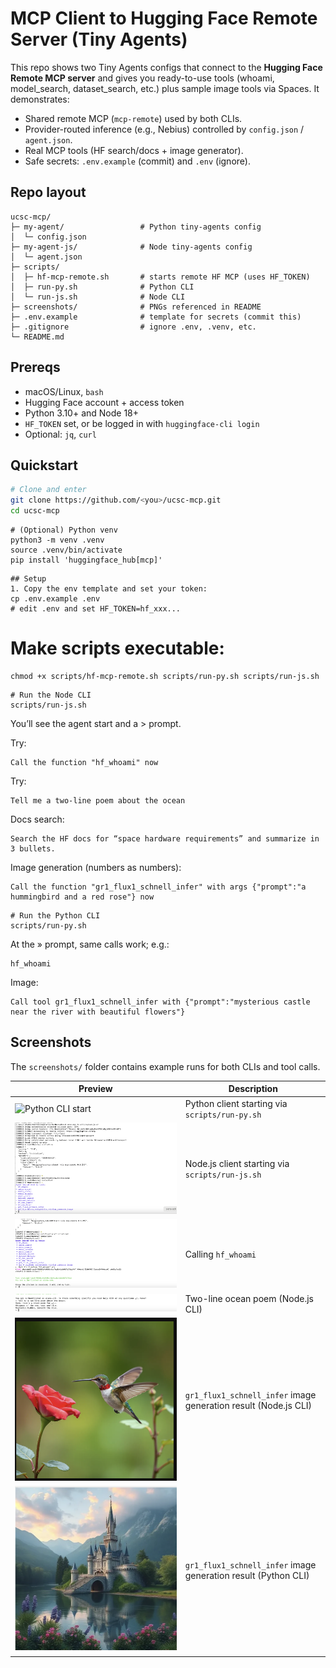 # MCP Client to Hugging Face Remote Server (Tiny Agents)

This repo shows two Tiny Agents configs that connect to the **Hugging Face Remote MCP server** and gives you ready-to-use tools (whoami, model_search, dataset_search, etc.) plus sample image tools via Spaces.
It demonstrates:
- Shared remote MCP (`mcp-remote`) used by both CLIs.
- Provider-routed inference (e.g., Nebius) controlled by `config.json` / `agent.json`.
- Real MCP tools (HF search/docs + image generator).
- Safe secrets: `.env.example` (commit) and `.env` (ignore).


## Repo layout
```
ucsc-mcp/
├─ my-agent/                 # Python tiny-agents config
│  └─ config.json
├─ my-agent-js/              # Node tiny-agents config
│  └─ agent.json
├─ scripts/
│  ├─ hf-mcp-remote.sh       # starts remote HF MCP (uses HF_TOKEN)
│  ├─ run-py.sh              # Python CLI
│  └─ run-js.sh              # Node CLI
├─ screenshots/              # PNGs referenced in README
├─ .env.example              # template for secrets (commit this)
├─ .gitignore                # ignore .env, .venv, etc.
└─ README.md
```




## Prereqs
- macOS/Linux, `bash`
- Hugging Face account + access token
- Python 3.10+ and Node 18+
- `HF_TOKEN` set, or be logged in with `huggingface-cli login`
- Optional: `jq`, `curl`

## Quickstart

```bash
# Clone and enter
git clone https://github.com/<you>/ucsc-mcp.git
cd ucsc-mcp
```

```
# (Optional) Python venv
python3 -m venv .venv
source .venv/bin/activate
pip install 'huggingface_hub[mcp]'
```

```
## Setup
1. Copy the env template and set your token:
cp .env.example .env
# edit .env and set HF_TOKEN=hf_xxx...
```

#  Make scripts executable:
```
chmod +x scripts/hf-mcp-remote.sh scripts/run-py.sh scripts/run-js.sh
```

```
# Run the Node CLI
scripts/run-js.sh
```

You’ll see the agent start and a > prompt.

Try:
```
Call the function "hf_whoami" now
```

Try:
```
Tell me a two-line poem about the ocean
```

Docs search:
```
Search the HF docs for “space hardware requirements” and summarize in 3 bullets.
```

Image generation (numbers as numbers):
```
Call the function "gr1_flux1_schnell_infer" with args {"prompt":"a hummingbird and a red rose"} now
```
```
# Run the Python CLI
scripts/run-py.sh
```

At the » prompt, same calls work; e.g.:
```
hf_whoami
```
Image:
```
Call tool gr1_flux1_schnell_infer with {"prompt":"mysterious castle near the river with beautiful flowers"}
```

## Screenshots

The `screenshots/` folder contains example runs for both CLIs and tool calls.

| Preview | Description |
|---|---|
| ![Python CLI start](screenshots/python_cli_tart.png) | Python client starting via `scripts/run-py.sh` |
| ![Node.js CLI start](screenshots/node_cli_start.png) | Node.js client starting via `scripts/run-js.sh` |
| ![HF whoami](screenshots/hf_whoami.png) | Calling `hf_whoami` |
| ![Poem demo (Node.js)](screenshots/poem_ocean.png) | Two-line ocean poem (Node.js CLI) |
| ![Image tool (Node.js)](screenshots/hummingbird.png) | `gr1_flux1_schnell_infer` image generation result (Node.js CLI) |
| ![Image tool (Python)](screenshots/castle_river_py.png) | `gr1_flux1_schnell_infer` image generation result (Python CLI) |






